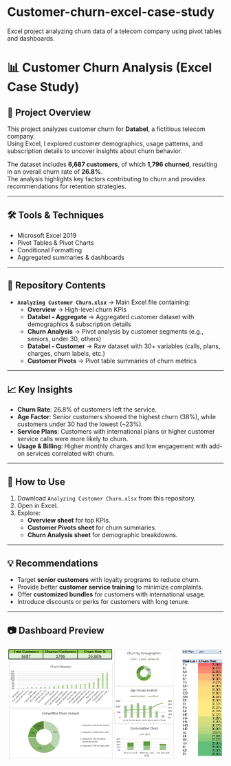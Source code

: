 # Customer-churn-excel-case-study
Excel project analyzing churn data of a telecom company using pivot tables and dashboards.
# 📊 Customer Churn Analysis (Excel Case Study)

## 🔎 Project Overview
This project analyzes customer churn for **Databel**, a fictitious telecom company.  
Using Excel, I explored customer demographics, usage patterns, and subscription details to uncover insights about churn behavior.  

The dataset includes **6,687 customers**, of which **1,796 churned**, resulting in an overall churn rate of **26.8%**.  
The analysis highlights key factors contributing to churn and provides recommendations for retention strategies.  

---

## 🛠️ Tools & Techniques
- Microsoft Excel 2019
- Pivot Tables & Pivot Charts
- Conditional Formatting
- Aggregated summaries & dashboards

---

## 📂 Repository Contents
- **`Analyzing Customer Churn.xlsx`** → Main Excel file containing:
  - **Overview** → High-level churn KPIs  
  - **Databel - Aggregate** → Aggregated customer dataset with demographics & subscription details  
  - **Churn Analysis** → Pivot analysis by customer segments (e.g., seniors, under 30, others)  
  - **Databel - Customer** → Raw dataset with 30+ variables (calls, plans, charges, churn labels, etc.)  
  - **Customer Pivots** → Pivot table summaries of churn metrics  

---

## 📈 Key Insights
- **Churn Rate**: 26.8% of customers left the service.  
- **Age Factor**: Senior customers showed the highest churn (38%), while customers under 30 had the lowest (~23%).  
- **Service Plans**: Customers with international plans or higher customer service calls were more likely to churn.  
- **Usage & Billing**: Higher monthly charges and low engagement with add-on services correlated with churn.  

---

## 🚀 How to Use
1. Download `Analyzing Customer Churn.xlsx` from this repository.  
2. Open in Excel.  
3. Explore:
   - **Overview sheet** for top KPIs.  
   - **Customer Pivots sheet** for churn summaries.  
   - **Churn Analysis sheet** for demographic breakdowns.  

---

## 💡 Recommendations
- Target **senior customers** with loyalty programs to reduce churn.  
- Provide better **customer service training** to minimize complaints.  
- Offer **customized bundles** for customers with international usage.  
- Introduce discounts or perks for customers with long tenure.  

---

## 📷 Dashboard Preview 
![Overview](images/overview.png)





